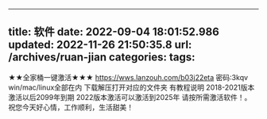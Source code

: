
---
title: 软件
date: 2022-09-04 18:01:52.986
updated: 2022-11-26 21:50:35.8
url: /archives/ruan-jian
categories: 
tags: 
---

★★全家桶一键激活★★★ https://wws.lanzouh.com/b03j22eta 密码:3kqv win/mac/linux全部在内 下载解压打开对应的文件夹 有教程说明 2018-2021版本激活以后2099年到期 2022版本激活可以激活到2025年 请按所需激活软件！。 祝您今天好心情，工作顺利，生活甜美！